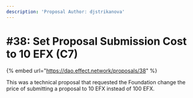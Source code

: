 ```yaml
---
description: 'Proposal Author: djstrikanova'
---
```


# \#38: Set Proposal Submission Cost to 10 EFX \(C7\)

{% embed url="https://dao.effect.network/proposals/38" %}

This was a technical proposal that requested the Foundation change the price of submitting a proposal to 10 EFX instead of 100 EFX.

